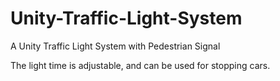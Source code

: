 # Unity-Traffic-Light-System
 A Unity Traffic Light System with Pedestrian Signal
 
 

 The light time is adjustable, and can be used for stopping cars.
